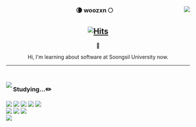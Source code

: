 
<div align="center">
  
  <img align="right" src="https://github-readme-stats.vercel.app/api?username=woozxn&show_icons=true&count_private=true&theme=dracula"/>
 
  ### 🌘 woozxn 🌕 
  
[![Hits](https://hits.seeyoufarm.com/api/count/incr/badge.svg?url=https%3A%2F%2Fgithub.com%2Fwoozxn&count_bg=%23000000&title_bg=%23555555&icon=github.svg&icon_color=%23E7E7E7&title=Github&edge_flat=false)](https://hits.seeyoufarm.com)
 ---

<!--🍏 [**blog**](url) 🍏 블로그-->
  
👋
  
Hi, I'm learning about software at Soongsil University now.
 <br>
 
</div>
  
 ---
 
 <br>
 
<a href="https://suave-lilac-075.notion.site/b1ac3609f8a946c3a1939b5d46211e44?v=cc0f75ec13e54868a33bb57336fb9ee8"><img align="left" src="https://github-readme-stats.vercel.app/api/top-langs/?username=woozxn&theme=dracula&exclude_repo=jpashop&layout=compact&langs_count=10"/></a>

 
<div align="left">
 
### Studying...✏️
<img src="https://img.shields.io/badge/JAVA-007396?style=flat-square&logo=java&logoColor=white">
<img src="https://img.shields.io/badge/Spring-6DB33F?style=flat-square&logo=Spring&logoColor=white">
<img src="https://img.shields.io/badge/Spring Boot-6DB33F?style=flat-square&logo=Spring Boot&logoColor=white"/>
<img src="https://img.shields.io/badge/mysql-4479A1?style=flat-square&logo=mysql&logoColor=white">
<img src="https://img.shields.io/badge/aws-232F3E?style=flat-square&logo=Amazon AWS&logoColor=white"/>


<br>
<img src="https://img.shields.io/badge/IntelliJ IDEA-000000?style=flat-square&logo=IntelliJ IDEA&logoColor=white"/> 
<img src="https://img.shields.io/badge/Git-F05032?style=flat-square&logo=Git&logoColor=white"/> 
<img src="https://img.shields.io/badge/GitHub-181717?style=flat-square&logo=github&logoColor=white"/>
  
<br>

<img src="https://img.shields.io/badge/Notion-000000?style=flat-square&logo=notion&logoColor=white"/>
